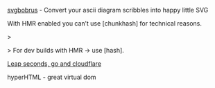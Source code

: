 [svgbobrus](https://github.com/ivanceras/svgbobrus) - Convert your ascii diagram scribbles into happy little SVG

With HMR enabled you can’t use \[chunkhash\] for technical reasons.

&gt;

&gt; For dev builds with HMR -&gt; use \[hash\].

[Leap seconds, go and cloudflare ](https://drive.google.com/file/d/0By8bdXh3iQ8DcmpjRVhrdzVnVmc/view)

hyperHTML - great virtual dom

